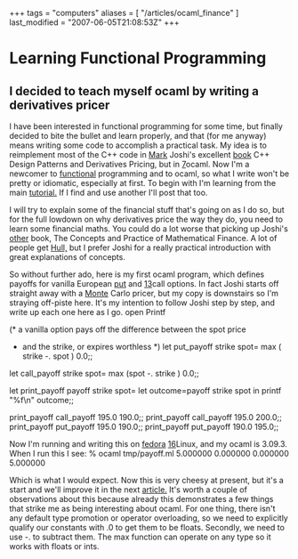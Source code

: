 +++
tags = "computers"
aliases = [ "/articles/ocaml_finance" ]
last_modified = "2007-06-05T21:08:53Z"
+++
# Learning Functional Programming

## I decided to teach myself ocaml by writing a derivatives pricer

I have been interested in functional programming for some time, but
finally decided to bite the bullet and learn properly, and that (for me
anyway) means writing some code to accomplish a practical task. My idea
is to reimplement most of the C++ code in [Mark][5] Joshi's excellent
[book][6] C++ Design Patterns and Derivatives Pricing, but in [7]ocaml.
Now I'm a newcomer to [functional][8] programming and to ocaml, so what I
write won't be pretty or idiomatic, especially at first. To begin with
I'm learning from the main [tutorial.][9] If I find and use another I'll
post that too.

I will try to explain some of the financial stuff that's going on as I
do so, but for the full lowdown on why derivatives price the way they
do, you need to learn some financial maths. You could do a lot worse
that picking up Joshi's [other][10] book, The Concepts and Practice of
Mathematical Finance. A lot of people get [Hull,][11] but I prefer Joshi
for a really practical introduction with great explanations of
concepts.

So without further ado, here is my first ocaml program, which defines
payoffs for vanilla European [put][12] and [13]call options. In fact
Joshi starts off straight away with a [Monte][14] Carlo pricer, but my
copy is downstairs so I'm straying off-piste here. It's my intention to
follow Joshi step by step, and write up each one here as I go.
open Printf

(* a vanilla option pays off the difference between the spot price
* and the strike, or expires worthless *)
let put_payoff strike spot=
max ( strike -. spot ) 0.0;;

let call_payoff strike spot=
max (spot -. strike ) 0.0;;

let print_payoff payoff strike spot=
let outcome=payoff strike spot in
printf "%f\n" outcome;;

print_payoff call_payoff 195.0 190.0;;
print_payoff call_payoff 195.0 200.0;;
print_payoff put_payoff 195.0 190.0;;
print_payoff put_payoff 190.0 195.0;;

Now I'm running and writing this on [fedora][15] [16]Linux, and my ocaml
is 3.09.3. When I run this I see:
% ocaml tmp/payoff.ml
5.000000
0.000000
0.000000
5.000000

Which is what I would expect. Now this is very cheesy at present, but
it's a start and we'll improve it in the next [article.][17] It's worth a
couple of observations about this because already this demonstrates a
few things that strike me as being interesting about ocaml. For one
thing, there isn't any default type promotion or operator overloading,
so we need to explicitly qualify our constants with .0 to get them to
be floats. Secondly, we need to use -. to subtract them. The max
function can operate on any type so it works with floats or ints.

[1]: http://www.uncarved.com/articles/ocaml_finance
[2]: http://www.uncarved.com/
[3]: http://www.uncarved.com/articles/contact
[4]: http://www.uncarved.com/login/
[5]: http://www.markjoshi.com/
[6]: http://www.markjoshi.com/design/index.htm
[7]: http://caml.inria.fr/ocaml/index.en.html
[8]: http://en.wikipedia.org/wiki/Functional_programming
[9]: http://www.ocaml-tutorial.org/
[10]: http://www.markjoshi.com/concepts/index.htm
[11]: http://www.amazon.com/Options-Futures-Other-Derivatives-6th/dp/0131499084/ref=pd_bbs_2/104-9802601-8884745?ie=UTF8&amp;s=books&amp;qid=1181022494&amp;sr=1-2
[12]: http://en.wikipedia.org/wiki/Put_option
[13]: http://en.wikipedia.org/wiki/Call_option
[14]: http://en.wikipedia.org/wiki/Monte_Carlo_method
[15]: http://fedoraproject.org/wiki/
[16]: http://www.linux.org/
[17]: http://www.uncarved.com/blog/ocaml_deriv_1.mrk
[18]: http://www.uncarved.com/tags/computers
[19]: mailto:sean@uncarved.com
[20]: http://creativecommons.org/licenses/by-sa/4.0/
